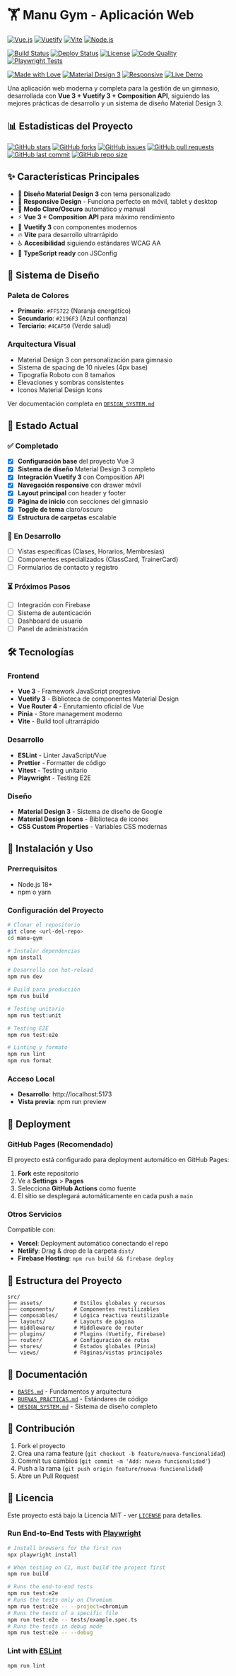 # 🏋️ Manu Gym - Aplicación Web

<!-- Aplicación web moderna para gimnasio desarrollada con Vue 3 + Vuetify 3 -->

[![Vue.js](https://img.shields.io/badge/Vue.js-v3.4-4FC08D?style=for-the-badge&logo=vue.js&logoColor=white)](https://vuejs.org/)
[![Vuetify](https://img.shields.io/badge/Vuetify-v3.0-1867C0?style=for-the-badge&logo=vuetify&logoColor=white)](https://vuetifyjs.com/)
[![Vite](https://img.shields.io/badge/Vite-v6.3-646CFF?style=for-the-badge&logo=vite&logoColor=white)](https://vitejs.dev/)
[![Node.js](https://img.shields.io/badge/Node.js-18+-339933?style=for-the-badge&logo=node.js&logoColor=white)](https://nodejs.org/)

[![Build Status](https://img.shields.io/github/actions/workflow/status/cesarconte/manu-gym/ci.yml?branch=main&style=for-the-badge&logo=github&logoColor=white)](https://github.com/cesarconte/manu-gym/actions)
[![Deploy Status](https://img.shields.io/github/deployments/cesarconte/manu-gym/github-pages?style=for-the-badge&logo=github&logoColor=white&label=Deploy)](https://github.com/cesarconte/manu-gym/deployments)
[![License](https://img.shields.io/github/license/cesarconte/manu-gym?style=for-the-badge&color=green)](./LICENSE)
[![Code Quality](https://img.shields.io/badge/ESLint-Passed-4B32C3?style=for-the-badge&logo=eslint&logoColor=white)](https://eslint.org/)
[![Playwright Tests](https://img.shields.io/badge/E2E_Tests-Playwright-45ba4b?style=for-the-badge&logo=playwright&logoColor=white)](https://playwright.dev/)

[![Made with Love](https://img.shields.io/badge/Made%20with-❤️-red?style=for-the-badge)](https://github.com/cesarconte)
[![Material Design 3](https://img.shields.io/badge/Design-Material%20Design%203-blue?style=for-the-badge&logo=material-design&logoColor=white)](https://m3.material.io/)
[![Responsive](https://img.shields.io/badge/Mobile-Responsive-orange?style=for-the-badge&logo=responsive&logoColor=white)](https://developer.mozilla.org/en-US/docs/Learn/CSS/CSS_layout/Responsive_Design)
[![Live Demo](https://img.shields.io/badge/Live-Demo-success?style=for-the-badge&logo=vercel&logoColor=white)](https://cesarconte.github.io/manu-gym/)

Una aplicación web moderna y completa para la gestión de un gimnasio, desarrollada con **Vue 3 + Vuetify 3 + Composition API**, siguiendo las mejores prácticas de desarrollo y un sistema de diseño Material Design 3.

## 📊 **Estadísticas del Proyecto**

[![GitHub stars](https://img.shields.io/github/stars/cesarconte/manu-gym?style=social)](https://github.com/cesarconte/manu-gym/stargazers)
[![GitHub forks](https://img.shields.io/github/forks/cesarconte/manu-gym?style=social)](https://github.com/cesarconte/manu-gym/network/members)
[![GitHub issues](https://img.shields.io/github/issues/cesarconte/manu-gym?color=red)](https://github.com/cesarconte/manu-gym/issues)
[![GitHub pull requests](https://img.shields.io/github/issues-pr/cesarconte/manu-gym?color=blue)](https://github.com/cesarconte/manu-gym/pulls)
[![GitHub last commit](https://img.shields.io/github/last-commit/cesarconte/manu-gym)](https://github.com/cesarconte/manu-gym/commits/main)
[![GitHub repo size](https://img.shields.io/github/repo-size/cesarconte/manu-gym)](https://github.com/cesarconte/manu-gym)

## ✨ **Características Principales**

- 🎨 **Diseño Material Design 3** con tema personalizado
- 📱 **Responsive Design** - Funciona perfecto en móvil, tablet y desktop
- 🌙 **Modo Claro/Oscuro** automático y manual
- ⚡ **Vue 3 + Composition API** para máximo rendimiento
- 🎯 **Vuetify 3** con componentes modernos
- 🔥 **Vite** para desarrollo ultrarrápido
- ♿ **Accesibilidad** siguiendo estándares WCAG AA
- 📏 **TypeScript ready** con JSConfig

## 🎨 **Sistema de Diseño**

### Paleta de Colores

- **Primario**: `#FF5722` (Naranja energético)
- **Secundario**: `#2196F3` (Azul confianza)
- **Terciario**: `#4CAF50` (Verde salud)

### Arquitectura Visual

- Material Design 3 con personalización para gimnasio
- Sistema de spacing de 10 niveles (4px base)
- Tipografía Roboto con 8 tamaños
- Elevaciones y sombras consistentes
- Iconos Material Design Icons

Ver documentación completa en [`DESIGN_SYSTEM.md`](./DESIGN_SYSTEM.md)

## 🚀 **Estado Actual**

### ✅ Completado

- [x] **Configuración base** del proyecto Vue 3
- [x] **Sistema de diseño** Material Design 3 completo
- [x] **Integración Vuetify 3** con Composition API
- [x] **Navegación responsive** con drawer móvil
- [x] **Layout principal** con header y footer
- [x] **Página de inicio** con secciones del gimnasio
- [x] **Toggle de tema** claro/oscuro
- [x] **Estructura de carpetas** escalable

### 🔄 En Desarrollo

- [ ] Vistas específicas (Clases, Horarios, Membresías)
- [ ] Componentes especializados (ClassCard, TrainerCard)
- [ ] Formularios de contacto y registro

### ⏳ Próximos Pasos

- [ ] Integración con Firebase
- [ ] Sistema de autenticación
- [ ] Dashboard de usuario
- [ ] Panel de administración

## 🛠️ **Tecnologías**

### Frontend

- **Vue 3** - Framework JavaScript progresivo
- **Vuetify 3** - Biblioteca de componentes Material Design
- **Vue Router 4** - Enrutamiento oficial de Vue
- **Pinia** - Store management moderno
- **Vite** - Build tool ultrarrápido

### Desarrollo

- **ESLint** - Linter JavaScript/Vue
- **Prettier** - Formatter de código
- **Vitest** - Testing unitario
- **Playwright** - Testing E2E

### Diseño

- **Material Design 3** - Sistema de diseño de Google
- **Material Design Icons** - Biblioteca de iconos
- **CSS Custom Properties** - Variables CSS modernas

## 🚀 **Instalación y Uso**

### Prerrequisitos

- Node.js 18+
- npm o yarn

### Configuración del Proyecto

```bash
# Clonar el repositorio
git clone <url-del-repo>
cd manu-gym

# Instalar dependencias
npm install

# Desarrollo con hot-reload
npm run dev

# Build para producción
npm run build

# Testing unitario
npm run test:unit

# Testing E2E
npm run test:e2e

# Linting y formato
npm run lint
npm run format
```

### Acceso Local

- **Desarrollo**: http://localhost:5173
- **Vista previa**: npm run preview

## 🚀 **Deployment**

### GitHub Pages (Recomendado)

El proyecto está configurado para deployment automático en GitHub Pages:

1. **Fork** este repositorio
2. Ve a **Settings** > **Pages**
3. Selecciona **GitHub Actions** como fuente
4. El sitio se desplegará automáticamente en cada push a `main`

### Otros Servicios

Compatible con:

- **Vercel**: Deployment automático conectando el repo
- **Netlify**: Drag & drop de la carpeta `dist/`
- **Firebase Hosting**: `npm run build && firebase deploy`

## 📁 **Estructura del Proyecto**

```
src/
├── assets/          # Estilos globales y recursos
├── components/      # Componentes reutilizables
├── composables/     # Lógica reactiva reutilizable
├── layouts/         # Layouts de página
├── middleware/      # Middleware de router
├── plugins/         # Plugins (Vuetify, Firebase)
├── router/          # Configuración de rutas
├── stores/          # Estados globales (Pinia)
└── views/           # Páginas/vistas principales
```

## 📖 **Documentación**

- [`BASES.md`](./BASES.md) - Fundamentos y arquitectura
- [`BUENAS_PRÁCTICAS.md`](./BUENAS_PRÁCTICAS.md) - Estándares de código
- [`DESIGN_SYSTEM.md`](./DESIGN_SYSTEM.md) - Sistema de diseño completo

## 🤝 **Contribución**

1. Fork el proyecto
2. Crea una rama feature (`git checkout -b feature/nueva-funcionalidad`)
3. Commit tus cambios (`git commit -m 'Add: nueva funcionalidad'`)
4. Push a la rama (`git push origin feature/nueva-funcionalidad`)
5. Abre un Pull Request

## 📝 **Licencia**

Este proyecto está bajo la Licencia MIT - ver [`LICENSE`](./LICENSE) para detalles.

### Run End-to-End Tests with [Playwright](https://playwright.dev)

```sh
# Install browsers for the first run
npx playwright install

# When testing on CI, must build the project first
npm run build

# Runs the end-to-end tests
npm run test:e2e
# Runs the tests only on Chromium
npm run test:e2e -- --project=chromium
# Runs the tests of a specific file
npm run test:e2e -- tests/example.spec.ts
# Runs the tests in debug mode
npm run test:e2e -- --debug
```

### Lint with [ESLint](https://eslint.org/)

```sh
npm run lint
```
